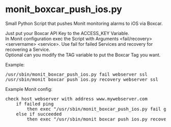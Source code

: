 # monit_boxcar_push_ios.py
Small Python Script that pushes Monit monitoring alarms to iOS via Boxcar.

Just put your Boxcar API Key to the ACCESS_KEY Variable.<br>
In Monit configuration exec the Script with Arguments \<fail/recovery> \<servername> \<service>. Use fail for failed Services and recovery for recovering a Service.<br>
Optional can you modify the TAG variable to put the Boxcar Tag you want.<br>

Example:<br>
<pre>
/usr/sbin/monit_boxcar_push_ios.py fail webserver ssl
/usr/sbin/monit_boxcar_push_ios.py recovery webserver ssl
</pre>
Example Monit config:<br>
<pre>
check host webserver with address www.mywebserver.com
	if failed ping
		then exec "/usr/sbin/monit_boxcar_push_ios.py fail google ping" 
	else if succeeded
		then exec "/usr/sbin/monit_boxcar_push_ios.py recovery google ping"
</pre>
